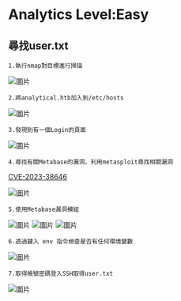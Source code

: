 Analytics Level:Easy
===
尋找user.txt
---
    1.執行nmap對目標進行掃描

![圖片](https://github.com/favorite986141/jamescao/assets/125249893/6b079ac5-2f6b-47c0-a0f6-b69bd342dd1c)

    2.將analytical.htb加入到/etc/hosts

![圖片](https://github.com/favorite986141/jamescao/assets/125249893/0e94d1f6-f1bd-4d9a-a9aa-26037e0c7c67)

    3.發現到有一個Login的頁面

![圖片](https://github.com/favorite986141/jamescao/assets/125249893/8c1ad22b-dde3-4698-8e0c-3a9e6e3fdf36)

    4.尋找有關Metabase的漏洞，利用metasploit尋找相關漏洞

[CVE-2023-38646](https://blog.assetnote.io/2023/07/22/pre-auth-rce-metabase/?source=post_page-----8cf81fa970ca--------------------------------)

![圖片](https://github.com/favorite986141/jamescao/assets/125249893/9a0a6421-1a4e-4940-83c8-90a6104c196a)

    5.使用Metabase漏洞模組
    
![圖片](https://github.com/favorite986141/jamescao/assets/125249893/0e8fb27f-92ac-4b7d-af1c-872fea2a549d)
![圖片](https://github.com/favorite986141/jamescao/assets/125249893/7e671ff0-1f55-4aa4-abc7-0e31ad1282fb)
![圖片](https://github.com/favorite986141/jamescao/assets/125249893/241aae1a-1f9b-46b0-8638-55e01e511ed2)

    6.透過鍵入 env 指令檢查是否有任何環境變數

![圖片](https://github.com/favorite986141/jamescao/assets/125249893/9bb94f5b-aaa2-45ba-b2fc-57fc53d49892)

    7.取得帳號密碼登入SSH取得user.txt

![圖片](https://github.com/favorite986141/jamescao/assets/125249893/9a3fd327-efb9-436a-affe-bff3ea7a563a)




